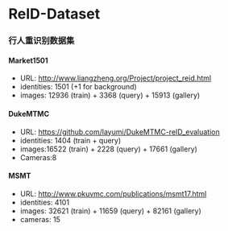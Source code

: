 # ReID-Dataset
### 行人重识别数据集

#### Market1501

- URL: http://www.liangzheng.org/Project/project_reid.html
- identities: 1501 (+1 for background)
- images: 12936 (train) + 3368 (query) + 15913 (gallery)

#### DukeMTMC

-  URL: https://github.com/layumi/DukeMTMC-reID_evaluation
- identities: 1404 (train + query)
- images:16522 (train) + 2228 (query) + 17661 (gallery) 
- Cameras:8

#### MSMT

- URL: http://www.pkuvmc.com/publications/msmt17.html
-  identities: 4101
-  images: 32621 (train) + 11659 (query) + 82161 (gallery)
-  cameras: 15